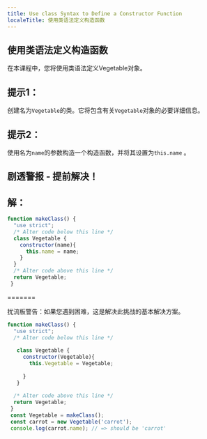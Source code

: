 ```yaml
---
title: Use class Syntax to Define a Constructor Function
localeTitle: 使用类语法定义构造函数
---
```

## 使用类语法定义构造函数

在本课程中，您将使用类语法定义Vegetable对象。

## 提示1：

创建名为`Vegetable`的类。它将包含有关`Vegetable`对象的必要详细信息。

## 提示2：

使用名为`name`的参数构造一个构造函数，并将其设置为`this.name` 。

## 剧透警报 - 提前解决！

## 解：

```javascript
function makeClass() { 
  "use strict"; 
  /* Alter code below this line */ 
  class Vegetable { 
    constructor(name){ 
      this.name = name; 
    } 
  } 
  /* Alter code above this line */ 
  return Vegetable; 
 } 
```

\=======

扰流板警告：如果您遇到困难，这是解决此挑战的基本解决方案。

```javascript
function makeClass() { 
  "use strict"; 
  /* Alter code below this line */ 
 
   class Vegetable { 
     constructor(Vegetable){ 
       this.Vegetable = Vegetable; 
 
     } 
   } 
 
  /* Alter code above this line */ 
  return Vegetable; 
 } 
 const Vegetable = makeClass(); 
 const carrot = new Vegetable('carrot'); 
 console.log(carrot.name); // => should be 'carrot' 

```